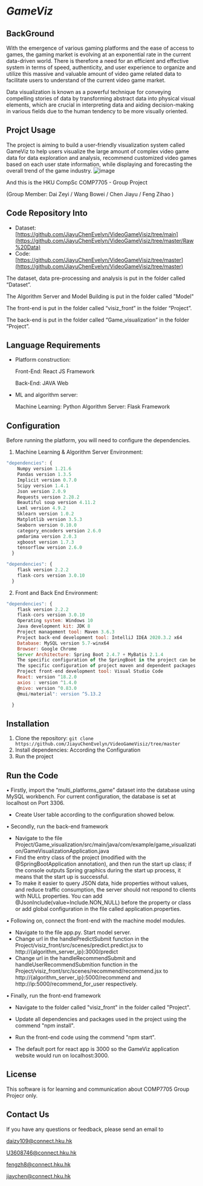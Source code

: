 # ***GameViz***

## BackGround

With the emergence of various gaming platforms and the ease of access to games, the gaming market is evolving at an exponential rate in the current data-driven world. There is therefore a need for an efficient and effective system in terms of speed, authenticity, and user experience to organize and utilize this massive and valuable amount of video game related data to facilitate users to understand of the current video game market. 

 Data visualization is known as a powerful technique for conveying compelling stories of data by transforming abstract data into physical visual elements, which are crucial in interpreting data and aiding decision-making in various fields due to the human tendency to be more visually oriented.

## Projct Usage

The project is aiming to build a user-friendly visualization system called GameViz to help users visualize the large amount of complex video game data for data exploration and analysis, recommend customized video games based on each user state information, while displaying and forecasting the overall trend of the game industry.
![image](https://github.com/JiayuChenEvelyn/VideoGameVisiz/assets/64573006/4ae69704-f5ad-4876-ac8b-21118d3b90cc)


And this is the HKU CompSc COMP7705  - Group Project 

(Group Member: Dai Zeyi / Wang Bowei / Chen Jiayu / Feng Zihao )

## Code Repository Into

- Dataset: [https://github.com/JiayuChenEvelyn/VideoGameVisiz/tree/main](https://github.com/JiayuChenEvelyn/VideoGameVisiz/tree/master/Raw%20Data)
- Code: [https://github.com/JiayuChenEvelyn/VideoGameVisiz/tree/master](https://github.com/JiayuChenEvelyn/VideoGameVisiz/tree/master)

The dataset, data pre-processing and analysis is put in the folder called “Dataset”.

The Algorithm Server and Model Building is put in the folder called "Model"

The front-end is put in the folder called “visiz_front” in the folder “Project”. 

The back-end is put in the folder called “Game_visualization” in the folder “Project”.

## Language **Requirements** 

- Platform construction: 

  Front-End: React JS Framework

  Back-End: JAVA Web

- ML and algorithm server:

  Machine Learning: Python
  Algorithm Server: Flask Framework

## Configuration

Before running the platform, you will need to configure the dependencies. 

1. Machine Learning  & Algorithm Server Environment:

```js
"dependencies": {
   	Numpy version 1.21.6
   	Pandas version 1.3.5
   	Implicit version 0.7.0
   	Scipy version 1.4.1
   	Json version 2.0.9
   	Requests version 2.28.2
   	Beautiful soup version 4.11.2
   	Lxml version 4.9.2
   	Sklearn version 1.0.2
   	Matplotlib version 3.5.3
	Seaborn version 0.10.0
   	category_encoders version 2.6.0
   	pmdarima version 2.0.3
   	xgboost version 1.7.3
   	tensorflow version 2.6.0
  }

"dependencies": {
	flask version 2.2.2
  	flask-cors version 3.0.10
  }
```

2.  Front and Back End Environment:

```js
"dependencies": {
	flask version 2.2.2
  	flask-cors version 3.0.10
 	Operating system: Windows 10
	Java development kit: JDK 8
	Project management tool: Maven 3.6.3
	Project back-end development tool: IntelliJ IDEA 2020.3.2 x64
	Database: MySQL version 5.7-winx64
	Browser: Google Chrome
	Server Architecture: Spring Boot 2.4.7 + MyBatis 2.1.4
	The specific configuration of the SpringBoot in the project can be found in application.properties
	The specific configuration of project maven and dependent packages can be found in pom.xml.
	Project front-end development tool: Visual Studio Code
	React: version ^18.2.0
	axios : version ^1.4.0
	@nivo: version ^0.83.0
	@mui/material": version ^5.13.2

  }
```

## Installation

1. Clone the repository: `git clone https://github.com/JiayuChenEvelyn/VideoGameVisiz/tree/master`
2. Install  dependencies: According the  Configuration
3. Run the project

## Run the Code

• Firstly, import the “multi_platforms_game” dataset into the database using MySQL workbench. For current configuration, the database is set at localhost on Port 3306. 

- Create User table according to the configuration showed below.  

• Secondly, run the back-end framework

- Navigate to the file Project/Game_visualization/src/main/java/com/example/game_visualization/GameVisualizationApplication.java
- Find the entry class of the project (modified with the @SpringBootApplication annotation), and then run the start up class; if the console outputs Spring graphics during the start up process, it means that the start up is successful.
- To make it easier to query JSON data, hide properties without values, and reduce traffic consumption, the server should not respond to clients with NULL properties. You can add @JsonInclude(value=Include.NON_NULL) before the property or class or add global configuration in the file called application.properties.

• Following on, connect the front-end with the machine model modules.

- Navigate to the file app.py. Start model server.
- Change url in the handlePredictSubmit function in the Project/visiz_front/src/scenes/predict.predict.jsx to http://{algorithm_server_ip}:3000/predict
- Change url in the handleRecommendSubmit and handleUserRecommendSubmition function in the Project/visiz_front/src/scenes/recommend/recommend.jsx to http://{algorithm_server_ip}:5000/recommend and http://ip:5000/recommend_for_user respectively.

• Finally, run the front-end framework

- Navigate to the folder called "visiz_front" in the folder called "Project".

- Update all dependencies and packages used in the project using the commend "npm install".

- Run the front-end code using the commend "npm start".

- The default port for react app is 3000 so the GameViz application website would run on localhost:3000.

## License

This software is for learning and communication about COMP7705 Group Projecr only.

## Contact Us

If you have any questions or feedback, please send an email to 

daizy109@connect.hku.hk

U3608746@connect.hku.hk

fengzh8@connect.hku.hk

jiaychen@connect.hku.hk

